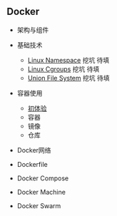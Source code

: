 ## Docker
- 架构与组件

- 基础技术
    - [Linux Namespace](./../../book/linux/namespace.md) 挖坑 待填
    - [Linux Cgroups](./../../book/linux/cgroups.md) 挖坑 待填
    - [Union File System](./../../book/linux/file_system.md) 挖坑 待填

- 容器使用
    - [初体验](./run.md)
    - 容器
    - 镜像
    - 仓库

- Docker网络

- Dockerfile
- Docker Compose

- Docker Machine
- Docker Swarm